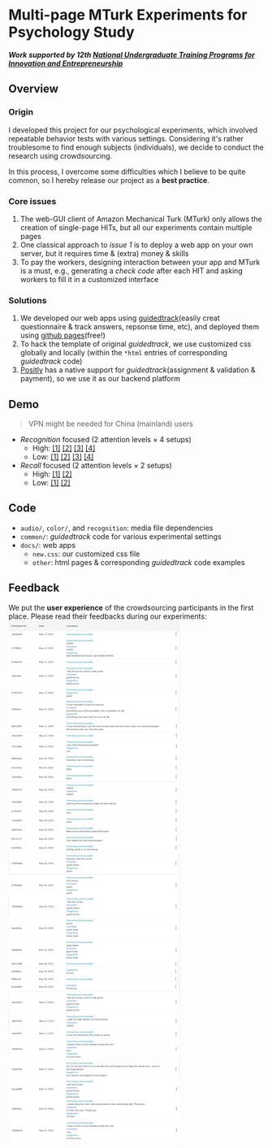 # Multi-page MTurk Experiments for Psychology Study

***Work supported by 12th [National Undergraduate Training Programs for Innovation and Entrepreneurship](http://gjcxcy.bjtu.edu.cn/)***

## Overview
### Origin
I developed this project for our psychological experiments, which involved repeatable behavior tests with various settings. Considering it's rather troublesome to find enough subjects (individuals), we decide to conduct the research using crowdsourcing.

In this process, I overcome some difficulties which I believe to be quite common, so I hereby release our project as a __best practice__.
### Core issues
1. The web-GUI client of Amazon Mechanical Turk (MTurk) only allows the creation of single-page HITs, but all our experiments contain multiple pages
2. One classical approach to _issue 1_ is to deploy a web app on your own server, but it requires time & (extra) money & skills
3. To pay the workers, designing interaction between your app and MTurk is a must, e.g., generating a _check code_ after each HIT and asking workers to fill it in a customized interface
### Solutions
1. We developed our web apps using [guidedtrack](https://guidedtrack.com)(easily creat questionnaire & track answers, repsonse time, etc), and deployed them using [github pages](https://pages.github.com)(free!)
2. To hack the template of original _guidedtrack_, we use customized css globally and locally (within the ```*html``` entries of corresponding _guidedtrack_ code)
3. [Positly](https://positly.com) has a native support for  _guidedtrack_(assignment & validation & payment), so we use it as our backend platform

## Demo
> VPN might be needed for China (mainland) users
- *Recognition* focused (2 attention levels × 4 setups)
  - High: [[1]](https://yidanliu-psy.github.io/MTurk/Recognition/High/1/) [[2]](https://yidanliu-psy.github.io/MTurk/Recognition/High/2/) [[3]](https://yidanliu-psy.github.io/MTurk/Recognition/High/3/) [[4]](https://yidanliu-psy.github.io/MTurk/Recognition/High/4/)
  - Low:  [[1]](https://yidanliu-psy.github.io/MTurk/Recognition/Low/1/) [[2]](https://yidanliu-psy.github.io/MTurk/Recognition/Low/2/) [[3]](https://yidanliu-psy.github.io/MTurk/Recognition/Low/3/) [[4]](https://yidanliu-psy.github.io/MTurk/Recognition/Low/4/)
- *Recall* focused (2 attention levels × 2 setups)
  - High: [[1]](https://yidanliu-psy.github.io/MTurk/Recall/High/1/) [[2]](https://yidanliu-psy.github.io/MTurk/Recall/High/2/)
  - Low: [[1]](https://yidanliu-psy.github.io/MTurk/Recall/Low/1/) [[2]](https://yidanliu-psy.github.io/MTurk/Recall/Low/2/)


## Code
- ```audio/```, ```color/```, and ```recognition```:  media file dependencies
- ```common/```: _guidedtrack_ code for various experimental settings
- ```docs/```: web apps
  - ```new.css```: our customized css file
  - ```other```: html pages & corresponding _guidedtrack_ code examples

## Feedback
We put the **user experience** of the crowdsourcing participants in the first place. Please read their feedbacks during our experiments:
![feedback](feedback.png)

